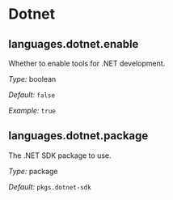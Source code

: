   # Dotnet
  


## languages\.dotnet\.enable

Whether to enable tools for \.NET development\.



*Type:*
boolean



*Default:*
` false `



*Example:*
` true `



## languages\.dotnet\.package



The \.NET SDK package to use\.



*Type:*
package



*Default:*
` pkgs.dotnet-sdk `
